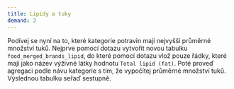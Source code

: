 ```yaml
---
title: Lipidy a tuky
demand: 3
---
```


Podívej se nyní na to, které kategorie potravin mají nejvyšší průměrné množství tuků. Nejprve pomocí dotazu vytvořit novou tabulku `food_merged_brands_lipid`, do které pomocí dotazu vlož pouze řádky, které mají jako název výživné látky hodnotu `Total lipid (fat)`. Poté proveď agregaci podle návu kategorie s tím, že vypočítej průměrné množství tuků. Výslednou tabulku seřaď sestupně.

